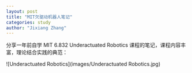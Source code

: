 ```yaml
---
layout: post
title: "MIT欠驱动机器人笔记"
categories: study
author: "Jixiang Zhang"
---
```


分享一年前自学 MIT 6.832 Underactuated Robotics 课程的笔记，课程内容丰富，理论结合实践的典范：

![Underactuated Robotics](images/Underactuated Robotics.jpg)

